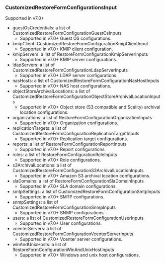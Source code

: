 ### CustomizedRestoreFormConfigurationsInput
Supported in v7.0+

- guestOsCredentials: a list of CustomizedRestoreFormConfigurationGuestOsInputs
  - Supported in v7.0+
      Guest OS configurations.
- kmipClient: CustomizedRestoreFormConfigurationKmipClientInput
  - Supported in v7.0+
      KMIP client configuration.
- kmipServers: a list of RestoreFormConfigurationKmipServerInputs
  - Supported in v7.0+
      KMIP server configurations.
- ldapServers: a list of CustomizedRestoreFormConfigurationLdapServerInputs
  - Supported in v7.0+
      LDAP server configurations.
- nasHosts: a list of CustomizedRestoreFormConfigurationNasHostInputs
  - Supported in v7.0+
      NAS host configurations.
- objectStoreArchivalLocations: a list of CustomizedRestoreFormConfigurationObjectStoreArchivalLocationInputs
  - Supported in v7.0+
      Object store (S3 compatible and Scality) archival location configurations.
- organizations: a list of RestoreFormConfigurationOrganizationInputs
  - Supported in v7.0+
      Organization configurations.
- replicationTargets: a list of CustomizedRestoreFormConfigurationReplicationTargetInputs
  - Supported in v7.0+
      Replication target configurations.
- reports: a list of RestoreFormConfigurationReportInputs
  - Supported in v7.0+
      Report configurations.
- roles: a list of RestoreFormConfigurationRoleInputs
  - Supported in v7.0+
      Role configurations.
- s3ArchivalLocations: a list of CustomizedRestoreFormConfigurationS3ArchivalLocationInputs
  - Supported in v7.0+
      Amazon S3 archival location configurations.
- slaDomains: a list of RestoreFormConfigurationSlaDomainInputs
  - Supported in v7.0+
      SLA domain configurations.
- smtpSettings: a list of CustomizedRestoreFormConfigurationSmtpInputs
  - Supported in v7.0+
      SMTP configurations.
- snmpSettings: a list of CustomizedRestoreFormConfigurationSnmpInputs
  - Supported in v7.0+
      SNMP configurations.
- users: a list of CustomizedRestoreFormConfigurationUserInputs
  - Supported in v7.0+
      User configurations.
- vcenterServers: a list of CustomizedRestoreFormConfigurationVcenterServerInputs
  - Supported in v7.0+
      Vcenter server configurations.
- winAndUnixHosts: a list of RestoreFormConfigurationWinAndUnixHostInputs
  - Supported in v7.0+
      Windows and unix host configurations.
